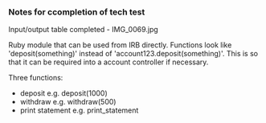 ### Notes for ccompletion of tech test

Input/output table completed - IMG_0069.jpg

Ruby module that can be used from IRB directly. Functions look like 'deposit(something)' instead of 'account123.deposit(something)'. This is so that it can be required into a account controller if necessary.

Three functions:
- deposit e.g. deposit(1000)
- withdraw e.g. withdraw(500)
- print statement e.g. print_statement
